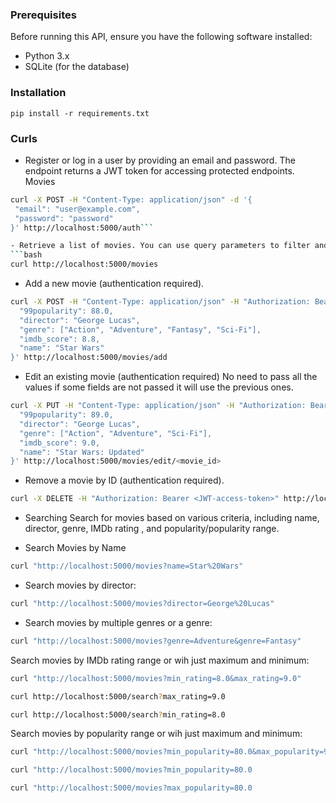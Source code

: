### Prerequisites
Before running this API, ensure you have the following software installed:

- Python 3.x
- SQLite (for the database)

### Installation
```pip install -r requirements.txt ```

### Curls
- Register or log in a user by providing an email and password. The endpoint returns a JWT token for accessing protected endpoints.
Movies
 ```bash
 curl -X POST -H "Content-Type: application/json" -d '{
  "email": "user@example.com",
  "password": "password"
}' http://localhost:5000/auth```

- Retrieve a list of movies. You can use query parameters to filter and search for movies by name, director, genre, IMDb rating, and popularity.
```bash
curl http://localhost:5000/movies
```

- Add a new movie (authentication required).
```bash
curl -X POST -H "Content-Type: application/json" -H "Authorization: Bearer <JWT-access-token>" -d '{
  "99popularity": 88.0,
  "director": "George Lucas",
  "genre": ["Action", "Adventure", "Fantasy", "Sci-Fi"],
  "imdb_score": 8.8,
  "name": "Star Wars"
}' http://localhost:5000/movies/add

```


- Edit an existing movie (authentication required) No need to pass all the values if some fields are not passed it will use the previous ones.

```bash
curl -X PUT -H "Content-Type: application/json" -H "Authorization: Bearer <JWT-access-token>" -d '{
  "99popularity": 89.0,
  "director": "George Lucas",
  "genre": ["Action", "Adventure", "Sci-Fi"],
  "imdb_score": 9.0,
  "name": "Star Wars: Updated"
}' http://localhost:5000/movies/edit/<movie_id>

```

- Remove a movie by ID (authentication required).
```bash
curl -X DELETE -H "Authorization: Bearer <JWT-access-token>" http://localhost:5000/movies/remove/<movie_id>
```

- Searching
Search for movies based on various criteria, including name, director, genre, IMDb rating , and popularity/popularity range.

- Search Movies by Name
```bash 
curl "http://localhost:5000/movies?name=Star%20Wars"
```

- Search movies by director:
```bash
curl "http://localhost:5000/movies?director=George%20Lucas"
```

- Search movies by multiple genres or a genre:
```bash
curl "http://localhost:5000/movies?genre=Adventure&genre=Fantasy"
```

Search movies by IMDb rating range or wih just maximum and minimum:
```bash
curl "http://localhost:5000/movies?min_rating=8.0&max_rating=9.0"
```
```bash
curl http://localhost:5000/search?max_rating=9.0
```
```bash
curl http://localhost:5000/search?min_rating=8.0
```
Search movies by popularity range or wih just maximum and minimum:

```bash
curl "http://localhost:5000/movies?min_popularity=80.0&max_popularity=90.0"
```
```bash
curl "http://localhost:5000/movies?min_popularity=80.0
```
```bash
curl "http://localhost:5000/movies?max_popularity=80.0
```